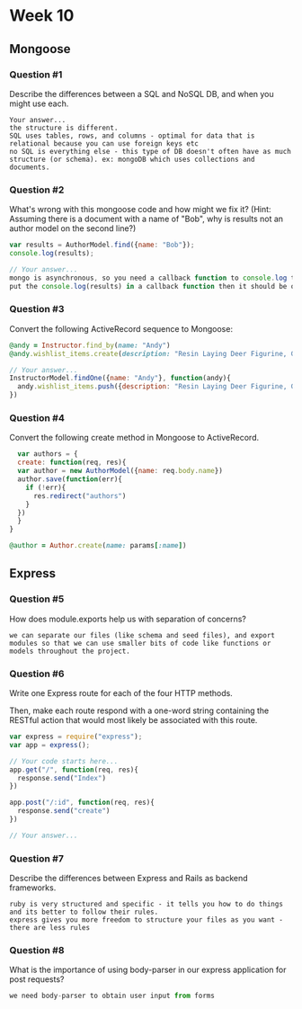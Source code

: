 # Week 10

## Mongoose

### Question #1

Describe the differences between a SQL and NoSQL DB, and when you might use each.

```text
Your answer...
the structure is different.
SQL uses tables, rows, and columns - optimal for data that is relational because you can use foreign keys etc
no SQL is everything else - this type of DB doesn't often have as much structure (or schema). ex: mongoDB which uses collections and documents.

```

### Question #2

What's wrong with this mongoose code and how might we fix it?
(Hint: Assuming there is a document with a name of "Bob", why is results not an author model on the second line?)

```js
var results = AuthorModel.find({name: "Bob"});
console.log(results);
```

```js
// Your answer...
mongo is asynchronous, so you need a callback function to console.log the results. so if you just
put the console.log(results) in a callback function then it should be ok
```

### Question #3

Convert the following ActiveRecord sequence to Mongoose:

```rb
@andy = Instructor.find_by(name: "Andy")
@andy.wishlist_items.create(description: "Resin Laying Deer Figurine, Gold")
```

```js
// Your answer...
InstructorModel.findOne({name: "Andy"}, function(andy){
  andy.wishlist_items.push({description: "Resin Laying Deer Figurine, Gold"})
})
```

### Question #4

Convert the following create method in Mongoose to ActiveRecord.

```js
  var authors = {
  create: function(req, res){
  var author = new AuthorModel({name: req.body.name})
  author.save(function(err){
    if (!err){
      res.redirect("authors")
    }
  })
  }  
}
```

```rb
@author = Author.create(name: params[:name])
```
## Express

### Question #5

How does module.exports help us with separation of concerns?

```text
we can separate our files (like schema and seed files), and export modules so that we can use smaller bits of code like functions or models throughout the project.
```

### Question #6

Write one Express route for each of the four HTTP methods.

Then, make each route respond with a one-word string containing the RESTful action that would most likely be associated with this route.

```js
var express = require("express");
var app = express();

// Your code starts here...
app.get("/", function(req, res){
  response.send("Index")
})

app.post("/:id", function(req, res){
  response.send("create")
})

```

```js
// Your answer...
```
### Question #7

Describe the differences between Express and Rails as backend frameworks.

```text
ruby is very structured and specific - it tells you how to do things and its better to follow their rules.
express gives you more freedom to structure your files as you want - there are less rules
```

### Question #8

What is the importance of using body-parser in our express application for post requests?

```js
we need body-parser to obtain user input from forms 
```
